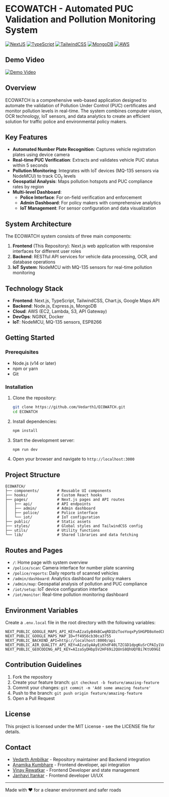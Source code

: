 # ECOWATCH - Automated PUC Validation and Pollution Monitoring System

[![NextJS](https://img.shields.io/badge/Next.js-000000?style=for-the-badge&logo=nextdotjs&logoColor=white)](https://nextjs.org/)
[![TypeScript](https://img.shields.io/badge/TypeScript-007ACC?style=for-the-badge&logo=typescript&logoColor=white)](https://www.typescriptlang.org/)
[![TailwindCSS](https://img.shields.io/badge/Tailwind_CSS-38B2AC?style=for-the-badge&logo=tailwind-css&logoColor=white)](https://tailwindcss.com/)
[![MongoDB](https://img.shields.io/badge/MongoDB-4EA94B?style=for-the-badge&logo=mongodb&logoColor=white)](https://www.mongodb.com/)
[![AWS](https://img.shields.io/badge/AWS-232F3E?style=for-the-badge&logo=amazon-aws&logoColor=white)](https://aws.amazon.com/)

## Demo Video
[![Demo Video](https://img.youtube.com/vi/LqPl6y-Ln9U/0.jpg)](https://www.youtube.com/watch?v=LqPl6y-Ln9U)

## Overview

ECOWATCH is a comprehensive web-based application designed to automate the validation of Pollution Under Control (PUC) certificates and monitor pollution levels in real-time. The system combines computer vision, OCR technology, IoT sensors, and data analytics to create an efficient solution for traffic police and environmental policy makers.

## Key Features

- **Automated Number Plate Recognition**: Captures vehicle registration plates using device camera
- **Real-time PUC Verification**: Extracts and validates vehicle PUC status within 5 seconds
- **Pollution Monitoring**: Integrates with IoT devices (MQ-135 sensors via NodeMCU) to track CO₂ levels
- **Geospatial Analysis**: Maps pollution hotspots and PUC compliance rates by region
- **Multi-level Dashboard**:
  - **Police Interface**: For on-field verification and enforcement
  - **Admin Dashboard**: For policy makers with comprehensive analytics
  - **IoT Management**: For sensor configuration and data visualization

## System Architecture

The ECOWATCH system consists of three main components:

1. **Frontend** (This Repository): Next.js web application with responsive interfaces for different user roles
2. **Backend**: RESTful API services for vehicle data processing, OCR, and database operations
3. **IoT System**: NodeMCU with MQ-135 sensors for real-time pollution monitoring

## Technology Stack

- **Frontend**: Next.js, TypeScript, TailwindCSS, Chart.js, Google Maps API
- **Backend**: Node.js, Express.js, MongoDB
- **Cloud**: AWS (EC2, Lambda, S3, API Gateway)
- **DevOps**: NGINX, Docker
- **IoT**: NodeMCU, MQ-135 sensors, ESP8266

## Getting Started

### Prerequisites

- Node.js (v14 or later)
- npm or yarn
- Git

### Installation

1. Clone the repository:
   ```bash
   git clone https://github.com/Vedarth1/ECOWATCH.git
   cd ECOWATCH
   ```

2. Install dependencies:
   ```bash
   npm install
   ```

3. Start the development server:
   ```bash
   npm run dev
   ```

4. Open your browser and navigate to `http://localhost:3000`

## Project Structure

```
ECOWATCH/
├── components/        # Reusable UI components
├── hooks/             # Custom React hooks
├── pages/             # Next.js pages and API routes
│   ├── api/           # API endpoints
│   ├── admin/         # Admin dashboard
│   ├── police/        # Police interface
│   └── iot/           # IoT configuration
├── public/            # Static assets
├── styles/            # Global styles and TailwindCSS config
├── utils/             # Utility functions
└── lib/               # Shared libraries and data fetching
```

## Routes and Pages

- `/`: Home page with system overview
- `/police/scan`: Camera interface for number plate scanning
- `/police/reports`: Daily reports of scanned vehicles
- `/admin/dashboard`: Analytics dashboard for policy makers
- `/admin/map`: Geospatial analysis of pollution and PUC compliance
- `/iot/setup`: IoT device configuration interface
- `/iot/monitor`: Real-time pollution monitoring dashboard

## Environment Variables

Create a `.env.local` file in the root directory with the following variables:

```
NEXT_PUBLIC_GOOGLE_MAPS_API_KEY=AIzaSyB4kBCwqRD1DzTooYoqxPySHGPD8oXedC8
NEXT_PUBLIC_GOOGLE_MAPS_MAP_ID=ff4956cb30ca3755
NEXT_PUBLIC_BACKEND_API=http://localhost:8000/api
NEXT_PUBLIC_AIR_QUALITY_API_KEY=AIzaSyAAyEiKhdF40LTZCGD1dpgKuSrCPAIy1VA
NEXT_PUBLIC_GEOCODING_API_KEY=AIzaSyDHbp5V2HF69i2QUnS8QhUQYBi7KtUO9GI
```

## Contribution Guidelines

1. Fork the repository
2. Create your feature branch: `git checkout -b feature/amazing-feature`
3. Commit your changes: `git commit -m 'Add some amazing feature'`
4. Push to the branch: `git push origin feature/amazing-feature`
5. Open a Pull Request

## License

This project is licensed under the MIT License - see the LICENSE file for details.

## Contact

- [Vedarth Ambilkar](https://github.com/Vedarth1) - Repository maintainer and Backend integration
- [Anamika Kumbhare](https://github.com/AnamikaKumbhare) - Frontend developer, api integration
- [Vinay Rewatkar](https://github.com/vinayrewatkar) - Frontend Developer and state management
- [Janhavi Itankar](https://github.com/Janhavii12) - Frontend developer UI/UX
---

Made with ❤️ for a cleaner environment and safer roads
